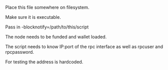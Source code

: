 Place this file somewhere on filesystem.

Make sure it is executable.

Pass in -blocknotify=/path/to/this/script

The node needs to be funded and wallet loaded.

The script needs to know IP:port of the rpc interface as well
as rpcuser and rpcpassword.

For testing the address is hardcoded.
